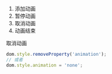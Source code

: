
1. 添加动画
2. 暂停动画
3. 取消动画
4. 动画结束


取消动画

```js
dom.style.removeProperty('animation');
// 或者 
dom.style.animation = 'none';
```